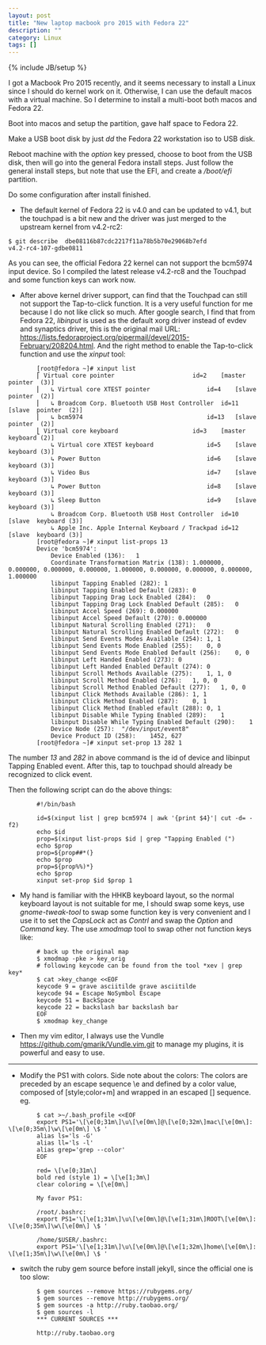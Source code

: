```yaml
---
layout: post
title: "New laptop macbook pro 2015 with Fedora 22"
description: ""
category: Linux
tags: []
---
```

{% include JB/setup %}

I got a Macbook Pro 2015 recently, and it seems necessary to install a Linux
since I should do kernel work on it. Otherwise, I can use the default macos
with a virtual machine. So I determine to install a multi-boot both macos and
Fedora 22.

Boot into macos and setup the partition, gave half space to Fedora 22.

Make a USB boot disk by just *dd* the Fedora 22 workstation iso to USB disk.

Reboot machine with the *option* key pressed, choose to boot from the USB disk,
then will go into the general Fedora install steps. Just follow the general
install steps, but note that use the EFI, and create a */boot/efi* partition.

Do some configuration after install finished.

* The default kernel of Fedora 22 is v4.0 and can be updated to v4.1, but the
  touchpad is a bit new and the driver was just merged to the upstream kernel
  from v4.2-rc2:

```
$ git describe  dbe08116b87cdc2217f11a78b5b70e29068b7efd
v4.2-rc4-107-gdbe0811
```

  As you can see, the official Fedora 22 kernel can not support the bcm5974
  input device. So I compiled the latest release v4.2-rc8 and the Touchpad and
  some function keys can work now.

* After above kernel driver support, can find that the Touchpad can still not
  support the Tap-to-click function. It is a very useful function for me because
  I do not like click so much. After google search, I find that from Fedora 22,
  *libinput* is used as the default xorg driver instead of evdev and synaptics
  driver, this is the original mail URL:
  <https://lists.fedoraproject.org/pipermail/devel/2015-February/208204.html>.
  And the right method to enable the Tap-to-click function and use the *xinput*
  tool:

```
		[root@fedora ~]# xinput list
		⎡ Virtual core pointer                    	id=2	[master pointer  (3)]
		⎜   ↳ Virtual core XTEST pointer              	id=4	[slave  pointer  (2)]
		⎜   ↳ Broadcom Corp. Bluetooth USB Host Controller	id=11	[slave  pointer  (2)]
		⎜   ↳ bcm5974                                 	id=13	[slave  pointer  (2)]
		⎣ Virtual core keyboard                   	id=3	[master keyboard (2)]
		    ↳ Virtual core XTEST keyboard             	id=5	[slave  keyboard (3)]
		    ↳ Power Button                            	id=6	[slave  keyboard (3)]
		    ↳ Video Bus                               	id=7	[slave  keyboard (3)]
		    ↳ Power Button                            	id=8	[slave  keyboard (3)]
		    ↳ Sleep Button                            	id=9	[slave  keyboard (3)]
		    ↳ Broadcom Corp. Bluetooth USB Host Controller	id=10	[slave  keyboard (3)]
		    ↳ Apple Inc. Apple Internal Keyboard / Trackpad	id=12	[slave  keyboard (3)]
		[root@fedora ~]# xinput list-props 13
		Device 'bcm5974':
			Device Enabled (136):	1
			Coordinate Transformation Matrix (138):	1.000000, 0.000000, 0.000000, 0.000000, 1.000000, 0.000000, 0.000000, 0.000000, 1.000000
			libinput Tapping Enabled (282):	1
			libinput Tapping Enabled Default (283):	0
			libinput Tapping Drag Lock Enabled (284):	0
			libinput Tapping Drag Lock Enabled Default (285):	0
			libinput Accel Speed (269):	0.000000
			libinput Accel Speed Default (270):	0.000000
			libinput Natural Scrolling Enabled (271):	0
			libinput Natural Scrolling Enabled Default (272):	0
			libinput Send Events Modes Available (254):	1, 1
			libinput Send Events Mode Enabled (255):	0, 0
			libinput Send Events Mode Enabled Default (256):	0, 0
			libinput Left Handed Enabled (273):	0
			libinput Left Handed Enabled Default (274):	0
			libinput Scroll Methods Available (275):	1, 1, 0
			libinput Scroll Method Enabled (276):	1, 0, 0
			libinput Scroll Method Enabled Default (277):	1, 0, 0
			libinput Click Methods Available (286):	1, 1
			libinput Click Method Enabled (287):	0, 1
			libinput Click Method Enabled efault (288):	0, 1
			libinput Disable While Typing Enabled (289):	1
			libinput Disable While Typing Enabled Default (290):	1
			Device Node (257):	"/dev/input/event8"
			Device Product ID (258):	1452, 627
		[root@fedora ~]# xinput set-prop 13 282 1
```

  The number *13* and *282* in above command is the id of device and libinput Tapping
  Enabled event. After this, tap to touchpad should already be recognized to
  click event.

  Then the following script can do the above things:

```
		#!/bin/bash

		id=$(xinput list | grep bcm5974 | awk '{print $4}'| cut -d= -f2)
		echo $id
		prop=$(xinput list-props $id | grep "Tapping Enabled (")
		echo $prop
		prop=${prop##*(}
		echo $prop
		prop=${prop%%)*}
		echo $prop
		xinput set-prop $id $prop 1
```


* My hand is familiar with the HHKB keyboard layout, so the normal keyboard
  layout is not suitable for me, I should swap some keys, use *gnome-tweak-tool*
  to swap some function key is very convenient and I use it to set the *CapsLock*
  act as *Contrl* and swap the *Option* and *Command* key. The use *xmodmap*
  tool to swap other not function keys like:

```
		# back up the original map
		$ xmodmap -pke > key_orig
		# following keycode can be found from the tool *xev | grep key*
		$ cat >key_change <<EOF
		keycode 9 = grave asciitilde grave asciitilde
		keycode 94 = Escape NoSymbol Escape
		keycode 51 = BackSpace
		keycode 22 = backslash bar backslash bar
		EOF
		$ xmodmap key_change
```

* Then my vim editor, I always use the Vundle <https://github.com/gmarik/Vundle.vim.git>
  to manage my plugins, it is powerful and easy to use.

---

* Modify the PS1 with colors. Side note about the colors: The colors are preceded
  by an escape sequence \e and defined by a color value, composed of [style;color+m]
  and wrapped in an escaped [] sequence. eg.

```
		$ cat >~/.bash_profile <<EOF
		export PS1='\[\e[0;31m\]\u\[\e[0m\]@\[\e[0;32m\]mac\[\e[0m\]: \[\e[0;35m\]\w\[\e[0m\] \$ '
		alias ls='ls -G'
		alias ll='ls -l'
		alias grep='grep --color'
		EOF

		red= \[\e[0;31m\]
		bold red (style 1) = \[\e[1;3m\]
		clear coloring = \[\e[0m\]

		My favor PS1:

		/root/.bashrc:
		export PS1='\[\e[1;31m\]\u\[\e[0m\]@\[\e[1;31m\]ROOT\[\e[0m\]: \[\e[0;35m\]\w\[\e[0m\] \$ '

		/home/$USER/.bashrc:
		export PS1='\[\e[1;31m\]\u\[\e[0m\]@\[\e[1;32m\]home\[\e[0m\]: \[\e[1;35m\]\w\[\e[0m\] \$ '
```

* switch the ruby gem source before install jekyll, since the official one is too slow:

```
		$ gem sources --remove https://rubygems.org/
		$ gem sources --remove http://rubygems.org/
		$ gem sources -a http://ruby.taobao.org/
		$ gem sources -l
		*** CURRENT SOURCES ***

		http://ruby.taobao.org
```

